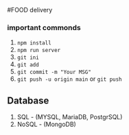 #FOOD delivery
### important commonds

1. `npm install`
2. `npm run server`
3. `git ini`
4. `git add`
5. `git commit -m "Your MSG" `
6. `git push -u origin main`
or `git push` 

## Database
1. SQL  - (MYSQL, MariaDB, PostgrSQL)
2. NoSQL - (MongoDB)

